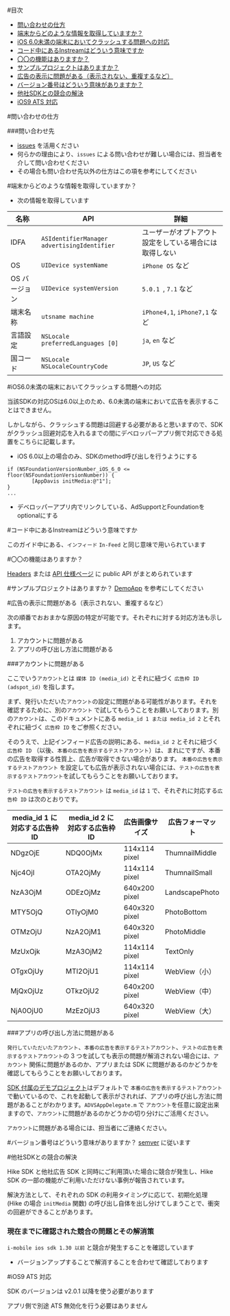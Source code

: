 #目次

* [問い合わせの仕方](#howto)
* [端末からどのような情報を取得していますか？](#info)
* [iOS 6.0未満の端末においてクラッシュする問題への対応](#ios6)
* [コード中にあるInstreamはどういう意味ですか](#instream)
* [〇〇の機能はありますか？](#function)
* [サンプルプロジェクトはありますか？](#sample)
* [広告の表示に問題がある（表示されない、重複するなど）](#not_found_ad)
* [バージョン番号はどういう意味がありますか？](#version)
* [他社SDKとの競合の解決](#race)
* [iOS9 ATS 対応](#ats)

<a name="howto"></a>
#問い合わせの仕方

###問い合わせ先

- [issues](https://github.com/mtburn/MTBurn-iOS-SDK-Install-Guide/issues) を活用ください
- 何らかの理由により、`issues` による問い合わせが難しい場合には、担当者を介して問い合わせください
 - その場合も問い合わせ先以外の仕方はこの項を参考にしてください

<a name="info"></a>
#端末からどのような情報を取得していますか？

- 次の情報を取得しています

| 名称 | API | 詳細 |
| --- | --- | --- |
| IDFA | `ASIdentifierManager advertisingIdentifier` | ユーザーがオプトアウト設定をしている場合には取得しない |
| OS | `UIDevice systemName` | `iPhone OS` など |
| OS バージョン | `UIDevice systemVersion` | `5.0.1 `, `7.1` など |
| 端末名称 | `utsname machine` | `iPhone4,1`, `iPhone7,1` など |
| 言語設定 | `NSLocale preferredLanguages [0]` | `ja`, `en` など |
| 国コード | `NSLocale NSLocaleCountryCode` | `JP`, `US` など |

<a name="ios6"></a>
#iOS6.0未満の端末においてクラッシュする問題への対応

当該SDKの対応OSは6.0以上のため、6.0未満の端末において広告を表示することはできません。

しかしながら、クラッシュする問題は回避する必要があると思いますので、SDKがクラッシュ回避対応を入れるまでの間にデベロッパーアプリ側で対応できる処置をこちらに記載します。

- iOS 6.0以上の場合のみ、SDKのmethod呼び出しを行うようにする
```objc
if (NSFoundationVersionNumber_iOS_6_0 <= floor(NSFoundationVersionNumber)) {
        [AppDavis initMedia:@"1"];
}
...
```
- デベロッパーアプリ内でリンクしている、AdSupportとFoundationをoptionalにする

<a name="instream"></a>
#コード中にあるInstreamはどういう意味ですか

このガイド中にある、`インフィード` `In-Feed` と同じ意味で用いられています

<a name="function"></a>
#〇〇の機能はありますか？

[Headers](https://github.com/mtburn/MTBurn-iOS-SDK-Install-Guide/tree/master/AppDavis.framework/Headers) または [API 仕様ページ](http://mtburn.github.io/MTBurn-iOS-SDK-Install-Guide/appledoc/latest/) に public API がまとめられています

<a name="sample"></a>
#サンプルプロジェクトはありますか？
[DemoApp](https://github.com/mtburn/MTBurn-iOS-SDK-Install-Guide/tree/master/DemoApp) を参考にしてください

<a name="not_found_ad"></a>
#広告の表示に問題がある（表示されない、重複するなど）

次の順番でおおまかな原因の特定が可能です。それぞれに対する対応方法も示します。

1. アカウントに問題がある
2. アプリの呼び出し方法に問題がある

###アカウントに問題がある

ここでいう`アカウント`とは `媒体 ID (media_id)` とそれに紐づく `広告枠 ID (adspot_id)` を指します。

まず、発行いただいた`アカウント`の設定に問題がある可能性があります。それを確認するために、別の`アカウント` で試してもらうことをお願いしております。別の`アカウント`は、このドキュメントにある `media_id 1 または media_id 2` とそれぞれに紐づく `広告枠 ID` をご参照ください。

そのうえで、上記インフィード広告の説明にある、`media_id 2` とそれに紐づく`広告枠 ID` （以後、`本番の広告を表示するテストアカウント`）は、まれにですが、本番の広告を取得する性質上、広告が取得できない場合があります。
`本番の広告を表示するテストアカウント` を設定しても広告が表示されない場合には、`テストの広告を表示するテストアカウント`を試してもらうことをお願いしております。

`テストの広告を表示するテストアカウント` は `media_id` は `1` で、それぞれに対応する`広告枠 ID` は次のとおりです。

| media_id 1 に対応する広告枠 ID | media_id 2 に対応する広告枠 ID | 広告画像サイズ | 広告フォーマット |
| --- | --- | --- | --- |
| NDgzOjE | NDQ0OjMx | 114x114 pixel | ThumnailMiddle |
| Njc4OjI | OTA2OjMy | 114x114 pixel | ThumnailSmall |
| NzA3OjM | ODEzOjMz | 640x200 pixel | LandscapePhoto |
| MTY5OjQ | OTIyOjM0 | 640x320 pixel | PhotoBottom |
| OTMzOjU | NzA2OjM1 | 640x320 pixel | PhotoMiddle |
| MzUxOjk | MzA3OjM2 | 114x114 pixel | TextOnly |
| OTgxOjUy | MTI2OjU1 | 114x114 pixel | WebView（小） |
| MjQxOjUz | OTkzOjU2 | 640x200 pixel | WebView（中） |
| NjA0OjU0 | MzEzOjU3 | 640x320 pixel | WebView（大） |

###アプリの呼び出し方法に問題がある

`発行していただいたアカウント`、`本番の広告を表示するテストアカウント`、`テストの広告を表示するテストアカウント`の 3 つを試しても表示の問題が解消されない場合には、`アカウント` 関係に問題があるのか、アプリまたは SDK に問題があるのかどうかを確認してもらうことをお願いしております。

[SDK 付属のデモプロジェクト](https://github.com/mtburn/MTBurn-iOS-SDK-Install-Guide/blob/master/DemoApp)はデフォルトで `本番の広告を表示するテストアカウント` で動いているので、これを起動して表示がされれば、アプリの呼び出し方法に問題があることがわかります。`ADVSAppDelegate.m` で `アカウント`を任意に設定出来ますので、`アカウント`に問題があるのかどうかの切り分けにご活用ください。

`アカウント`に問題がある場合には、担当者にご連絡ください。

<a name="version"></a>
#バージョン番号はどういう意味がありますか？
[semver](http://semver.org/) に従います

<a name="race"></a>
#他社SDKとの競合の解決

Hike SDK と他社広告 SDK と同時にご利用頂いた場合に競合が発生し、Hike SDK の一部の機能がご利用いただけない事例が報告されています。

解決方法として、それぞれの SDK の利用タイミングに応じて、初期化処理 (Hike の場合 `initMedia` 関数) の呼び出し自体を出し分けてしまうことで、衝突の回避ができることがあります。

### 現在までに確認された競合の問題とその解消策

`i-mobile ios sdk 1.30 以前` と競合が発生することを確認しています

- バージョンアップすることで解消することを合わせて確認しております

<a name="ats"></a>
#iOS9 ATS 対応

SDK のバージョンは v2.0.1 以降を使う必要があります

アプリ側で別途 ATS 無効化を行う必要はありません
